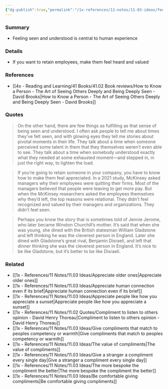 ```yaml
---
{"dg-publish":true,"permalink":"/1x-references/11-notes/11-03-ideas/feeling-seen-and-understood-is-central-to-human-experience/","title":"Feeling seen and understood is central to human experience","created":"2025-07-24T17:09:27.543+03:00","updated":"2025-07-24T20:13:48.567+03:00"}
---
```



### Summary
- Feeling seen and understood is central to human experience

### Details
- If you want to retain employees, make them feel heard and valued

### References
- [[4x - Reading and Learning/41 Books/41.02 Book reviews/How to Know a Person - The Art of Seeing Others Deeply and Being Deeply Seen - David Brooks\|How to Know a Person - The Art of Seeing Others Deeply and Being Deeply Seen - David Brooks]]

### Quotes
> On the other hand, there are few things as fulfilling as that sense of being seen and understood. I often ask people to tell me about times they’ve felt seen, and with glowing eyes they tell me stories about pivotal moments in their life. They talk about a time when someone perceived some talent in them that they themselves weren’t even able to see. They talk about a time when somebody understood exactly what they needed at some exhausted moment—and stepped in, in just the right way, to lighten the load.

> If you’re going to retain someone in your company, you have to know how to make them feel appreciated. In a 2021 study, McKinsey asked managers why their employees were quitting their firms. Most of the managers believed that people were leaving to get more pay. But when the McKinsey researchers asked the employees themselves why they’d left, the top reasons were relational. They didn’t feel recognized and valued by their managers and organizations. They didn’t feel seen.

> Perhaps you know the story that is sometimes told of Jennie Jerome, who later became Winston Churchill’s mother. It’s said that when she was young, she dined with the British statesman William Gladstone and left thinking he was the cleverest person in England. Later she dined with Gladstone’s great rival, Benjamin Disraeli, and left that dinner thinking she was the cleverest person in England. It’s nice to be like Gladstone, but it’s better to be like Disraeli.


### Related
- [[1x - References/11 Notes/11.03 Ideas/Appreciate older ones\|Appreciate older ones]]
- [[1x - References/11 Notes/11.03 Ideas/Appreciate human connection even if its brief\|Appreciate human connection even if its brief]]
- [[1x - References/11 Notes/11.03 Ideas/Appreciate people like how you appreciate a sunset\|Appreciate people like how you appreciate a sunset]]
- [[1x - References/11 Notes/11.02 Quotes/Compliment to listen to others opinion - David Henry Thoreau\|Compliment to listen to others opinion - David Henry Thoreau]]
- [[1x - References/11 Notes/11.03 Ideas/Give compliments that match to peoples competency or warmth\|Give compliments that match to peoples competency or warmth]]
- [[1x - References/11 Notes/11.03 Ideas/The value of compliments\|The value of compliments]]
- [[1x - References/11 Notes/11.03 Ideas/Give a stranger a compliment every single day\|Give a stranger a compliment every single day]]
- [[1x - References/11 Notes/11.03 Ideas/The more bespoke the compliment the better\|The more bespoke the compliment the better]]
- [[1x - References/11 Notes/11.03 Ideas/Be comfortable giving compliments\|Be comfortable giving compliments]]
